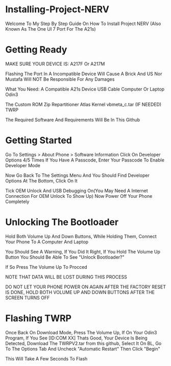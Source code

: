 # Installing-Project-NERV

Welcome To My Step By Step Guide On How To Install Project NERV (Also Known As The One UI 7 Port For The A21s)

# Getting Ready

MAKE SURE YOUR DEVICE IS:
A217F Or A217M

Flashing The Port In A Incompatible Device Will Cause A Brick And US Nor Mustafa Will NOT Be Responsible For Any Damages

What You Need:
A Compatible A21s Device
USB Cable
Computer Or Laptop
Odin3

The Custom ROM Zip
Repartitioner
Atlas Kernel
vbmeta_c.tar (IF NEEDED)
TWRP

The Required Software And Requirements Will Be In This Github

# Getting Started

Go To Settings > About Phone > Software Information
Click On Developer Options 4/5 Times
If You Have A Passcode, Enter Your Passcode To Enable Developer Mode

Now Go Back To The Settings Menu And You Should Find Developer Options At The Bottom, Click On It

Tick OEM Unlock And USB Debugging On(You May Need A Internet Connection For OEM Unlock To Show Up)
Now Power Off Your Phone Completely

# Unlocking The Bootloader

Hold Both Volume Up And Down Buttons, While Holding Them, Connect Your Phone To A Computer And Laptop

You Should See A Warning, If You Did It Right, If You Hold The Volume Up Button You Should Be Able To See "Unlock Bootloader?"

If So Press The Volume Up To Procced

NOTE THAT DATA WILL BE LOST DURING THIS PROCESS

DO NOT LET YOUR PHONE POWER ON AGAIN AFTER THE FACTORY RESET IS DONE, HOLD BOTH VOLUME UP AND DOWN BUTTONS AFTER THE SCREEN TURNS OFF

# Flashing TWRP

Once Back On Download Mode, Press The Volume Up, If On Your Odin3 Program, If You See [ID:COM XX] Thats Good, Your Device Is Being Detected, Download The TWRPV2.tar from this github, Select It On BL, Go To The Options Tab And Uncheck "Automatic Restart" Then Click "Begin"

This Will Take A Few Seconds To Flash
